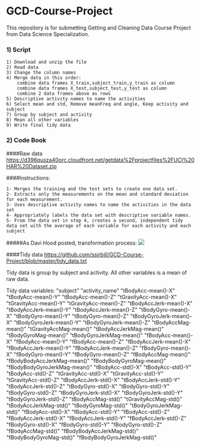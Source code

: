 GCD-Course-Project
==================

This repository is for submetting Getting and Cleaning Data Course Project from Data Science Specialization. 

### 1) Script

    1) Download and unzip the file
    2) Read data
    3) Change the column names
    4) Merge data in this order: 
        combine data frames X_train,subject_train,y_train as column
        combine data frames X_test,subject_test,y_test as column
        combine 2 data frames above as rows
    5) Descriptive activity names to name the activities
    6) Select mean and std, Remove meanFreq and angle, Keep activity and subject
    7) Group by subject and activity
    8) Mean all other variables
    9) Write final tidy data

### 2) Code Book 

####Raw data
https://d396qusza40orc.cloudfront.net/getdata%2Fprojectfiles%2FUCI%20HAR%20Dataset.zip 

####Instructions:

    1- Merges the training and the test sets to create one data set.
    2- Extracts only the measurements on the mean and standard deviation for each measurement. 
    3- Uses descriptive activity names to name the activities in the data set
    4- Appropriately labels the data set with descriptive variable names. 
    5- From the data set in step 4, creates a second, independent tidy data set with the average of each variable for each activity and each subject
    
#####As Davi Hood posted, transformation process: 
<img src="https://coursera-forum-screenshots.s3.amazonaws.com/ab/a2776024af11e4a69d5576f8bc8459/Slide2.png">

####Tidy data
https://github.com/ssirbill/GCD-Course-Project/blob/master/tidy_data.txt

Tidy data is group by subject and activity. All other variables is a mean of raw data. 

Tidy data variables: 
    "subject"
    "activity_name"
    "tBodyAcc-mean()-X"
    "tBodyAcc-mean()-Y"
    "tBodyAcc-mean()-Z"
    "tGravityAcc-mean()-X"
    "tGravityAcc-mean()-Y"
    "tGravityAcc-mean()-Z"
    "tBodyAccJerk-mean()-X"
    "tBodyAccJerk-mean()-Y"
    "tBodyAccJerk-mean()-Z"
    "tBodyGyro-mean()-X"
    "tBodyGyro-mean()-Y"
    "tBodyGyro-mean()-Z"
    "tBodyGyroJerk-mean()-X"
    "tBodyGyroJerk-mean()-Y"
    "tBodyGyroJerk-mean()-Z"
    "tBodyAccMag-mean()"
    "tGravityAccMag-mean()"
    "tBodyAccJerkMag-mean()"
    "tBodyGyroMag-mean()"
    "tBodyGyroJerkMag-mean()"
    "fBodyAcc-mean()-X"
    "fBodyAcc-mean()-Y"
    "fBodyAcc-mean()-Z"
    "fBodyAccJerk-mean()-X"
    "fBodyAccJerk-mean()-Y"
    "fBodyAccJerk-mean()-Z"
    "fBodyGyro-mean()-X"
    "fBodyGyro-mean()-Y"
    "fBodyGyro-mean()-Z"
    "fBodyAccMag-mean()"
    "fBodyBodyAccJerkMag-mean()"
    "fBodyBodyGyroMag-mean()"
    "fBodyBodyGyroJerkMag-mean()"
    "tBodyAcc-std()-X"
    "tBodyAcc-std()-Y"
    "tBodyAcc-std()-Z"
    "tGravityAcc-std()-X"
    "tGravityAcc-std()-Y"
    "tGravityAcc-std()-Z"
    "tBodyAccJerk-std()-X"
    "tBodyAccJerk-std()-Y"
    "tBodyAccJerk-std()-Z"
    "tBodyGyro-std()-X"
    "tBodyGyro-std()-Y"
    "tBodyGyro-std()-Z"
    "tBodyGyroJerk-std()-X"
    "tBodyGyroJerk-std()-Y"
    "tBodyGyroJerk-std()-Z"
    "tBodyAccMag-std()"
    "tGravityAccMag-std()"
    "tBodyAccJerkMag-std()"
    "tBodyGyroMag-std()"
    "tBodyGyroJerkMag-std()"
    "fBodyAcc-std()-X"
    "fBodyAcc-std()-Y"
    "fBodyAcc-std()-Z"
    "fBodyAccJerk-std()-X"
    "fBodyAccJerk-std()-Y"
    "fBodyAccJerk-std()-Z"
    "fBodyGyro-std()-X"
    "fBodyGyro-std()-Y"
    "fBodyGyro-std()-Z"
    "fBodyAccMag-std()"
    "fBodyBodyAccJerkMag-std()"
    "fBodyBodyGyroMag-std()"
    "fBodyBodyGyroJerkMag-std()"
